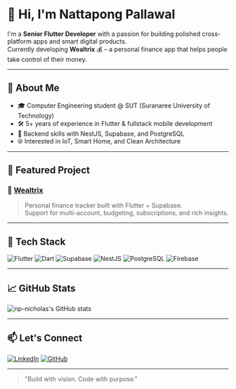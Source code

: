 # 👋 Hi, I'm Nattapong Pallawal

I'm a **Senior Flutter Developer** with a passion for building polished cross-platform apps and smart digital products.  
Currently developing **Wealtrix** 💰 – a personal finance app that helps people take control of their money.

---

## 🧠 About Me

- 🎓 Computer Engineering student @ SUT (Suranaree University of Technology)
- 🛠 5+ years of experience in Flutter & fullstack mobile development
- 🔧 Backend skills with NestJS, Supabase, and PostgreSQL
- 🌐 Interested in IoT, Smart Home, and Clean Architecture

---

## 🚀 Featured Project

### 💸 [Wealtrix](https://github.com/np-nicholas/wealtrix)
> Personal finance tracker built with Flutter + Supabase.  
> Support for multi-account, budgeting, subscriptions, and rich insights.

---

## 🧰 Tech Stack

![Flutter](https://img.shields.io/badge/Flutter-02569B?style=for-the-badge&logo=flutter&logoColor=white)
![Dart](https://img.shields.io/badge/Dart-0175C2?style=for-the-badge&logo=dart&logoColor=white)
![Supabase](https://img.shields.io/badge/Supabase-3FCF8E?style=for-the-badge&logo=supabase&logoColor=white)
![NestJS](https://img.shields.io/badge/NestJS-E0234E?style=for-the-badge&logo=nestjs&logoColor=white)
![PostgreSQL](https://img.shields.io/badge/PostgreSQL-316192?style=for-the-badge&logo=postgresql&logoColor=white)
![Firebase](https://img.shields.io/badge/Firebase-FFCA28?style=for-the-badge&logo=firebase&logoColor=black)

---

## 📈 GitHub Stats

![np-nicholas's GitHub stats](https://github-readme-stats.vercel.app/api?username=np-nicholas&show_icons=true&theme=tokyonight&hide_title=true)

---

## 📫 Let's Connect

[![LinkedIn](https://img.shields.io/badge/LinkedIn-nattapong--pallawal-blue?style=flat&logo=linkedin)](https://www.linkedin.com/in/nattapong-pallawal-9b997a11b/)
[![GitHub](https://img.shields.io/badge/GitHub-np--nicholas-black?style=flat&logo=github)](https://github.com/np-nicholas)

---

> "Build with vision. Code with purpose."
